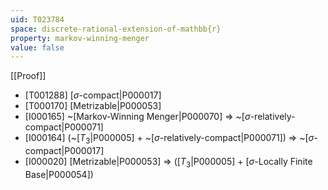 ```yaml
---
uid: T023784
space: discrete-rational-extension-of-mathbb{r}
property: markov-winning-menger
value: false
---
```

[[Proof]]

* [T001288] [$\sigma$-compact|P000017]
* [T000170] [Metrizable|P000053]
* [I000165] ~[Markov-Winning Menger|P000070] => ~[$\sigma$-relatively-compact|P000071]
* [I000164] (~[$T_3$|P000005] + ~[$\sigma$-relatively-compact|P000071]) => ~[$\sigma$-compact|P000017]
* [I000020] [Metrizable|P000053] => ([$T_3$|P000005] + [$\sigma$-Locally Finite Base|P000054])

